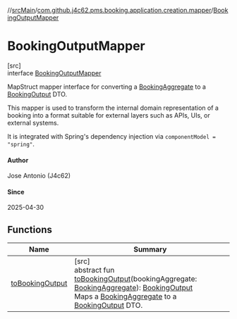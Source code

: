 //[srcMain](../../../index.md)/[com.github.j4c62.pms.booking.application.creation.mapper](../index.md)/[BookingOutputMapper](index.md)

# BookingOutputMapper

[src]\
interface [BookingOutputMapper](index.md)

MapStruct mapper interface for converting
a [BookingAggregate](../../com.github.j4c62.pms.booking.domain.aggregate/-booking-aggregate/index.md) to
a [BookingOutput](../../com.github.j4c62.pms.booking.domain.driver.output/-booking-output/index.md) DTO.

This mapper is used to transform the internal domain representation of a booking into a format suitable for external
layers such as APIs, UIs, or external systems.

It is integrated with Spring's dependency injection via `componentModel = "spring"`.

#### Author

Jose Antonio (J4c62)

#### Since

2025-04-30

## Functions

| Name                                    | Summary                                                                                                                                                                                                                                                                                                                                                                                                                                                                                                           |
|-----------------------------------------|-------------------------------------------------------------------------------------------------------------------------------------------------------------------------------------------------------------------------------------------------------------------------------------------------------------------------------------------------------------------------------------------------------------------------------------------------------------------------------------------------------------------|
| [toBookingOutput](to-booking-output.md) | [src]<br>abstract fun [toBookingOutput](to-booking-output.md)(bookingAggregate: [BookingAggregate](../../com.github.j4c62.pms.booking.domain.aggregate/-booking-aggregate/index.md)): [BookingOutput](../../com.github.j4c62.pms.booking.domain.driver.output/-booking-output/index.md)<br>Maps a [BookingAggregate](../../com.github.j4c62.pms.booking.domain.aggregate/-booking-aggregate/index.md) to a [BookingOutput](../../com.github.j4c62.pms.booking.domain.driver.output/-booking-output/index.md) DTO. |
